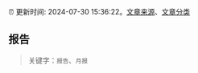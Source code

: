 :alarm_clock: 更新时间: 2024-07-30 15:36:22。[文章来源](/README.md)、[文章分类](/TAGS.md)

## 报告


> 关键字：`报告`、`月报`




